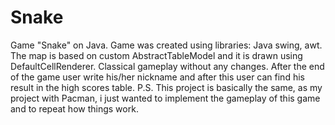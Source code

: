 # Snake
Game "Snake" on Java. Game was created using libraries: Java swing, awt. The map is based on custom AbstractTableModel and it is drawn using DefaultCellRenderer. Classical gameplay without any changes. After the end of the game user write his/her nickname and after this user can find his result in the high scores table.
P.S. This project is basically the same, as my project with Pacman, i just wanted to implement the gameplay of this game and to repeat how things work.
